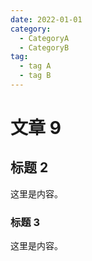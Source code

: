 ```yaml
---
date: 2022-01-01
category:
  - CategoryA
  - CategoryB
tag:
  - tag A
  - tag B
---
```


# 文章 9

## 标题 2

这里是内容。

### 标题 3

这里是内容。
